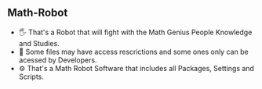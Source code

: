 ## Math-Robot

- 🖐 That's a Robot that will fight with the Math Genius People Knowledge and Studies.
- 🚫 Some files may have access rescrictions and some ones only can be acessed by Developers.
- ⚙️ That's a Math Robot Software that includes all Packages, Settings and Scripts.
